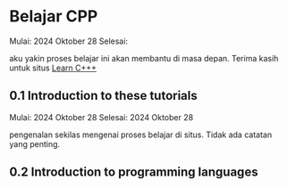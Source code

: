 # Belajar CPP
Mulai: 2024 Oktober 28
Selesai: 

aku yakin proses belajar ini akan membantu di masa depan.
Terima kasih untuk situs [Learn C+++](https://www.learncpp.com/)

## 0.1 Introduction to these tutorials
Mulai: 2024 Oktober 28
Selesai: 2024 Oktober 28

pengenalan sekilas mengenai proses belajar di situs. Tidak ada catatan yang penting.

## 0.2 Introduction to programming languages
